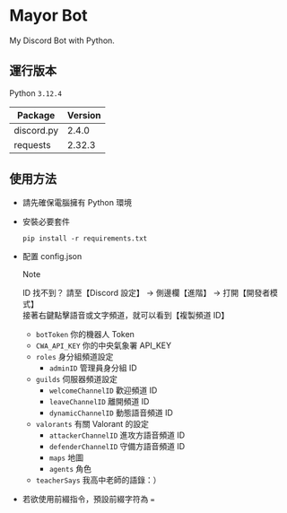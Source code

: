 # Mayor Bot

My Discord Bot with Python.

## 運行版本

Python `3.12.4`

| Package    | Version |
| ---------- | ------- |
| discord.py | 2.4.0   |
| requests   | 2.32.3  |

## 使用方法

- 請先確保電腦擁有 Python 環境

- 安裝必要套件
  ```shell
  pip install -r requirements.txt
  ```

- 配置 config.json

  > [!NOTE]
  > ID 找不到？
  > 請至【Discord 設定】 -> 側邊欄【進階】 -> 打開【開發者模式】</br>
  > 接著右鍵點擊語音或文字頻道，就可以看到【複製頻道 ID】

  - `botToken` 你的機器人 Token
  - `CWA_API_KEY` 你的中央氣象署 API_KEY
  - `roles` 身分組頻道設定
    - `adminID` 管理員身分組 ID
  - `guilds` 伺服器頻道設定
    - `welcomeChannelID` 歡迎頻道 ID
    - `leaveChannelID` 離開頻道 ID
    - `dynamicChannelID` 動態語音頻道 ID
  - `valorants` 有關 Valorant 的設定
    - `attackerChannelID` 進攻方語音頻道 ID
    - `defenderChannelID` 守備方語音頻道 ID
    - `maps` 地圖
    - `agents` 角色
  - `teacherSays` 我高中老師的語錄：）


- 若欲使用前綴指令，預設前綴字符為 `=`